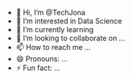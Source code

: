- 👋 Hi, I’m @TechJona
- 👀 I’m interested in Data Science
- 🌱 I’m currently learning 
- 💞️ I’m looking to collaborate on ...
- 📫 How to reach me ...
- 😄 Pronouns: ...
- ⚡ Fun fact: ...

<!---
TechJona/TechJona is a ✨ special ✨ repository because its `README.md` (this file) appears on your GitHub profile.
You can click the Preview link to take a look at your changes.
--->
